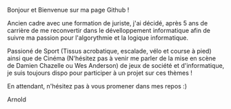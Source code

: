 Bonjour et Bienvenue sur ma page Github !

Ancien cadre avec une formation de juriste, j'ai décidé, après 5 ans de carrière de me reconvertir dans le dévelloppement informatique afin de suivre ma passion pour l'algorythmie et la logique informatique.

Passioné de Sport (Tissus acrobatique, escalade, vélo et course à pied) ainsi que de Cinéma (N'hésitez pas à venir me parler de la mise en scène de Damien Chazelle ou Wes Anderson) de jeux de société et d'informatique, 
je suis toujours dispo pour participer à un projet sur ces thèmes !

En attendant, n'hésitez pas à vous promener dans mes repos :)

Arnold
